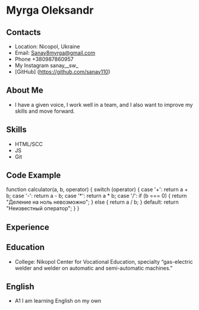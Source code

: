 # Myrga Oleksandr 
## Contacts
- Location:  Nicopol, Ukraine
- Email: Sanay8myrga@gmail.com
- Phone +380987860957
- My Instagram sanay__sw_
- [GitHub] (https://github.com/sanay110)

## About Me
- I have a given voice, I work well in a team, and I also want to improve my skills and move forward.

## Skills
- HTML/SCC
- JS
- Git 
## Code Example 
function calculator(a, b, operator) {
    switch (operator) {
        case '+':
            return a + b;
        case '-':
            return a - b;
        case '*':
            return a * b;
        case '/':
            if (b === 0) {
                return "Деление на ноль невозможно";
            } else {
                return a / b;
            }
        default:
            return "Неизвестный оператор";
    }
}
## Experience
## Education
- College: Nikopol Center for Vocational Education, specialty “gas-electric welder and welder on automatic and semi-automatic machines.”

## English 
- A1 I am learning English on my own

